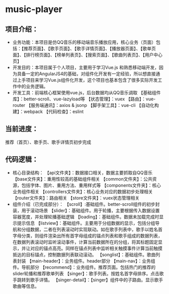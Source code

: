 # music-player
## 项目介绍：
- 业务功能：本项目是仿QQ音乐的移动端音乐播放应用，核心业务（页面）包括：【推荐页面】、【歌手页面】、【歌手详情页面】、【播放器页面】、【歌单页面】、【排行榜页面】、【榜单列表页】、【搜索页面】、【歌曲列表页】、【用户中心页】
- 开发目的：本项目属于个人项目，主要用于学习Vue.js 和熟悉移动端开发，因为具备一定的AngularJS4的基础，对组件化开发有一定经验，所以想直接通过上手项目来学习Vue.js组件化开发，这个项目也基本包含了很多实际开发工作中的业务逻辑。
- 开发工具：前端核心框架使用vue.js，后台数据均从QQ音乐调取
【基础组件库】：better-scroll、vue-lazyload等
【状态管理】：vuex
【路由】：vue-router
【服务端通讯】：axios & jsonp
【脚手架工具】：vue-cli
【自动化构建】：webpack
【代码检查】：eslint
## 当前进度：
推荐（首页）、歌手页、歌手详情页初步完成
## 代码逻辑：
- 核心目录结构：
【api文件夹】：数据接口相关，数据主要抓取自QQ音乐
【base文件夹】：重用性较高的基础组件相关
【common文件夹】：公共资源，包括字体、图片、重用方法、重用样式等
【components文件夹】：核心业务组件相关
【controllers文件夹】：核心业务对应的数据初步处理相关
【router文件夹】：路由相关
【store文件夹】：vuex状态管理相关
- 组件介绍（已完成部分）：
【scroll】:基础组件。better-scroll组件的初步封装，用于滚动场景
【slider】：基础组件。用于轮播，主要根据传入数据设置容器宽度，并处理轮播基础逻辑
【loading】：基础组件。数据未加载完成时显示提示信息
【listview】：基础组件。主要用于分组数据的显示，包括分组导航和分组数据，二者在列表滚动时实现联动。如在歌手列表中，歌手以姓名首字母分类，则组件渲染出所有首字母组成的锚点列表和歌手组成的数据列表，在数据列表滚动时监听滚动事件，计算当前数据所在的分组，将其标题固定显示，并让对应的锚点高亮。同样在锚点列表中监听相关触摸事件计算当前触摸抵达的目标锚点，控制数据列表联动滚动。
【songlist】：基础组件。歌曲列表封装
【main-header】：业务组件。header部分
【main-nav】：业务组件。导航部分
【recommend】：业务组件。推荐页面。包括热门的推荐的slider轮播和推荐歌单列表
【singer】：歌手列表。按姓名首字母排序。点击歌手跳转到歌手详情。
【singer-detail】：【singer】组件中的子路由。显示歌手歌曲等信息。
